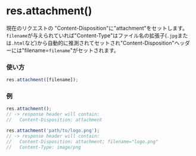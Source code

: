 # res.attachment()

現在のリクエストの "Content-Disposition"に"attachment"をセットします。`filename`が与えられていれば"Content-Type"はファイル名の拡張子(`.jpg`または`.html`など)から自動的に推測されてセットされ"Content-Disposition"ヘッダーには"filename=`filename`"がセットされます。

### 使い方
```javascript
res.attachment([filename]);
```

### 例
```javascript
res.attachment();
// -> response header will contain:
//   Content-Disposition: attachment

res.attachment('path/to/logo.png');
// -> response header will contain:
//   Content-Disposition: attachment; filename="logo.png"
//   Content-Type: image/png
```




<docmeta name="uniqueID" value="resattachment107506">
<docmeta name="displayName" value="res.attachment()">

